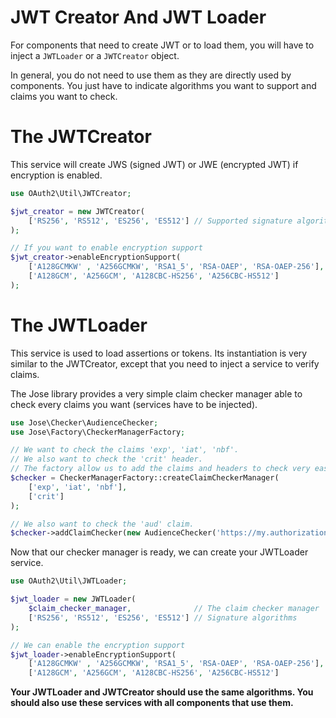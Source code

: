 JWT Creator And JWT Loader
==========================

For components that need to create JWT or to load them, you will have to inject a `JWTLoader` or a `JWTCreator` object.

In general, you do not need to use them as they are directly used by components. You just have to indicate algorithms you want to support
and claims you want to check.

# The JWTCreator

This service will create JWS (signed JWT) or JWE (encrypted JWT) if encryption is enabled.

```php
use OAuth2\Util\JWTCreator;

$jwt_creator = new JWTCreator(
    ['RS256', 'RS512', 'ES256', 'ES512'] // Supported signature algorithms
);

// If you want to enable encryption support
$jwt_creator->enableEncryptionSupport(
    ['A128GCMKW' , 'A256GCMKW', 'RSA1_5', 'RSA-OAEP', 'RSA-OAEP-256'], // Key encryption algorithms,
    ['A128GCM', 'A256GCM', 'A128CBC-HS256', 'A256CBC-HS512']           // Content encryption algorithms
);
```

# The JWTLoader

This service is used to load assertions or tokens. Its instantiation is very similar to the JWTCreator, except that you need
to inject a service to verify claims.

The Jose library provides a very simple claim checker manager able to check every claims you want (services have to be injected).

```php
use Jose\Checker\AudienceChecker;
use Jose\Factory\CheckerManagerFactory;

// We want to check the claims 'exp', 'iat', 'nbf'.
// We also want to check the 'crit' header.
// The factory allow us to add the claims and headers to check very easily.
$checker = CheckerManagerFactory::createClaimCheckerManager(
    ['exp', 'iat', 'nbf'],
    ['crit']
);

// We also want to check the 'aud' claim.
$checker->addClaimChecker(new AudienceChecker('https://my.authorization.server'));

```

Now that our checker manager is ready, we can create your JWTLoader service.

```php
use OAuth2\Util\JWTLoader;

$jwt_loader = new JWTLoader(
    $claim_checker_manager,              // The claim checker manager
    ['RS256', 'RS512', 'ES256', 'ES512'] // Signature algorithms
);

// We can enable the encryption support
$jwt_loader->enableEncryptionSupport(
    ['A128GCMKW' , 'A256GCMKW', 'RSA1_5', 'RSA-OAEP', 'RSA-OAEP-256'], // Key encryption algorithms,
    ['A128GCM', 'A256GCM', 'A128CBC-HS256', 'A256CBC-HS512']           // Content encryption algorithms
```

**Your JWTLoader and JWTCreator should use the same algorithms. You should also use these services with all components that use them.**
